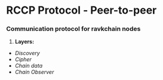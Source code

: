 # RCCP Protocol - Peer-to-peer

### Communication protocol for ravkchain nodes

1. **Layers:**

- _Discovery_
- _Cipher_
- _Chain data_
- _Chain Observer_
